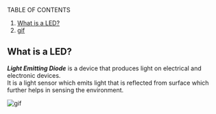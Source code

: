 TABLE OF CONTENTS
1. [What is a LED?](#des)
2. [gif](#gif)

<a name="des"></a>
What is a LED?
-----------------
<p><strong><em>Light Emitting Diode</em></strong> is a device that produces light on electrical and electronic devices.<br> It is a light sensor which emits light that is reflected from surface which further helps in sensing the environment.</p>

<a name="gif"></a>
![gif](https://drive.google.com/file/d/19prkPGc_NLMHv4yDsDWYUyRaXH5bexoT/view?usp=sharing)
